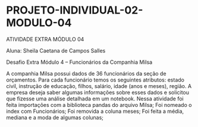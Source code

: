 # PROJETO-INDIVIDUAL-02-MODULO-04
ATIVIDADE EXTRA MÓDULO 04

Aluna: Sheila Caetana de Campos  Salles

Desafio Extra
Módulo 4 – Funcionários da Companhia Milsa

A companhia Milsa possui dados de 36 funcionários da seção de orçamentos. Para cada funcionário temos os seguintes atributos: estado civil, instrução de educação, filhos, salário, idade (anos e meses), região.
A empresa deseja saber algumas informações sobre esses dados e solicitou que fizesse uma análise detalhada em um notebook. 
Nessa atividade foi feita importações com a biblioteca pandas do arquivo Milsa;
Foi nomeado o index com Funcionários;
Foi removida a coluna meses;
Foi feita a média, mediana e a moda de algumas colunas;
